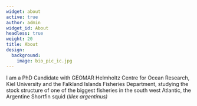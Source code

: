 ```yaml
---
widget: about
active: true
author: admin
widget_id: About
headless: true
weight: 20
title: About
design:
  background:
    image: bio_pic_ic.jpg
---
```

I am a PhD Candidate with GEOMAR Helmholtz Centre for Ocean Research, Kiel University and the Falkland Islands Fisheries Department, studying the stock structure of one of the biggest fisheries in the south west Atlantic, the Argentine Shortfin squid (*Illex argentinus)*